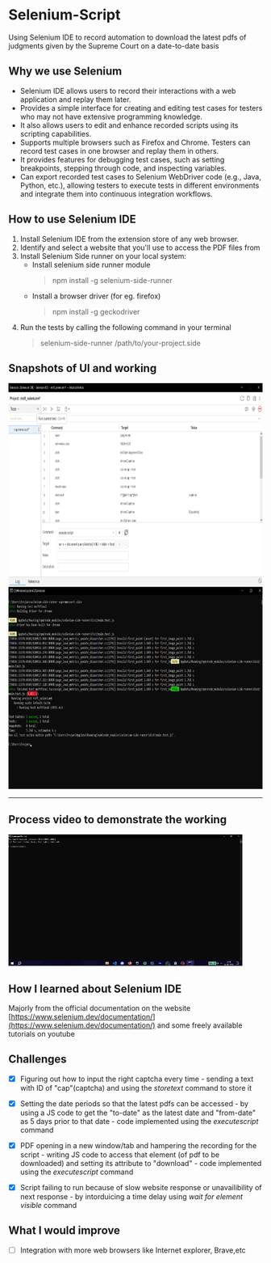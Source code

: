 # Selenium-Script #

Using Selenium IDE to record automation to download the latest pdfs of judgments given by the Supreme Court on a date-to-date basis


## Why we use Selenium ##

- Selenium IDE allows users to record their interactions with a web application and replay them later. 
- Provides a simple interface for creating and editing test cases for testers who may not have extensive programming knowledge.
- It also allows users to edit and enhance recorded scripts using its scripting capabilities. 
- Supports multiple browsers such as Firefox and Chrome. Testers can record test cases in one browser and replay them in others.
- It provides features for debugging test cases, such as setting breakpoints, stepping through code, and inspecting variables. 
- Can export recorded test cases to Selenium WebDriver code (e.g., Java, Python, etc.), allowing testers to execute tests in different environments and integrate them into continuous integration workflows.

  

## How to use Selenium IDE ## 

1. Install Selenium IDE from the extension store of any web browser.
2. Identify and select a website that you'll use to access the PDF files from
3. Install Selenium Side runner on your local system:
   - Install selenium side runner module
       > npm install -g selenium-side-runner
   - Install a browser driver (for eg. firefox)
       > npm install -g geckodriver
4. Run the tests by calling the following command in your terminal
     > selenium-side-runner /path/to/your-project.side

     

## Snapshots of UI and working ##

<img src="https://github.com/srujan-bidgar/Selenium-IDE-script/blob/main/Screenshot%202024-03-04%20015323.png" width="822" height="400" />
<img src="https://github.com/srujan-bidgar/Selenium-IDE-script/blob/main/Screenshot%202024-03-04%20021003.png" width="822" height="400" />

 - - - -

 ## Process video to demonstrate the working ##
<img src="https://github.com/srujan-bidgar/Selenium-IDE-script/blob/main/process-video.gif" width="464" height="260" />



## How I learned about Selenium IDE ##

Majorly from the official documentation on the website [https://www.selenium.dev/documentation/](https://www.selenium.dev/documentation/) and some freely available tutorials on youtube




## Challenges ##
- [x] Figuring out how to input the right captcha every time - sending a text with ID of "cap"(captcha) and using the _storetext_ command to store it
- [x] Setting the date periods so that the latest pdfs can be accessed - by using a JS code to get the "to-date" as the latest date and "from-date" as 5 days prior to that date - code implemented using the    _executescript_ command
- [x] PDF opening in a new window/tab and hampering the recording for the script - writing JS code to access that element (of pdf to be downloaded) and setting its attribute to "download" - code implemented using the    _executescript_ command
- [x] Script failing to run because of slow website response or unavailibility of next response - by intorduicing a time delay using _wait for element visible_ command




## What I would improve ##

- [ ] Integration with more web browsers like Internet explorer, Brave,etc



